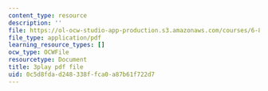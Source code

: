 ```yaml
---
content_type: resource
description: ''
file: https://ol-ocw-studio-app-production.s3.amazonaws.com/courses/6-832-underactuated-robotics-spring-2009/0c5d8fdad248338ffca0a87b61f722d7_7LLUz7A1--Q.pdf
file_type: application/pdf
learning_resource_types: []
ocw_type: OCWFile
resourcetype: Document
title: 3play pdf file
uid: 0c5d8fda-d248-338f-fca0-a87b61f722d7
---
```


